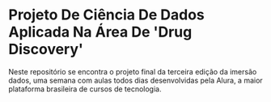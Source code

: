 # Projeto De Ciência De Dados Aplicada Na Área De 'Drug Discovery' 

Neste repositório se encontra o projeto final da terceira edição da imersão dados, uma semana com aulas todos dias desenvolvidas pela Alura, a maior plataforma brasileira de cursos de tecnologia. 

